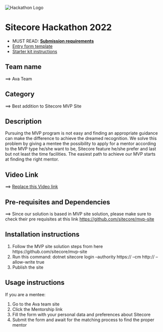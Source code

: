 ![Hackathon Logo](docs/images/hackathon.png?raw=true "Hackathon Logo")
# Sitecore Hackathon 2022

- MUST READ: **[Submission requirements](SUBMISSION_REQUIREMENTS.md)**
- [Entry form template](ENTRYFORM.md)
- [Starter kit instructions](STARTERKIT_INSTRUCTIONS.md)
  

<!DOCTYPE html>
<html>

<head>
  <meta charset="utf-8">
  <meta name="viewport" content="width=device-width, initial-scale=1.0">
  <title>Welcome file</title>
  <link rel="stylesheet" href="https://stackedit.io/style.css" />
</head>

<body class="stackedit">
  <div class="stackedit__html"><h2 id="team-name">Team name</h2>
<p>⟹ Ava Team</p>
<h2 id="category">Category</h2>
<p>⟹ Best addition to Sitecore MVP Site</p>
<h2 id="description">Description</h2>
<p>Pursuing the MVP program is not easy and finding an appropriate guidance can make the difference to achieve the dreamed recognition. We solve this problem by giving a mentee the possibility to apply for a mentor according to the MVP type he/she want to be, Sitecore feature he/she prefer and last but not least the time facilities. The easiest path to achieve our MVP starts at finding the right mentor.</p>
<h2 id="video-link">Video Link</h2>
<p>⟹  <a href="https://youtu.be/vGZqBhRCFUI">Replace this Video link</a></p>
<h2 id="pre-requisites-and-dependencies">Pre-requisites and Dependencies</h2>
<p>⟹ Since our solution is based in MVP site solution, please make sure to check their pre requisites at this link <a href="https://github.com/sitecore/mvp-site">https://github.com/sitecore/mvp-site</a></p>
<h2 id="installation-instructions">Installation instructions</h2>
<ol>
<li>Follow the MVP site solution steps from here https://github.com/sitecore/mvp-site</li>
<li>Run this command:  dotnet sitecore login –authority https:// –cm http:// –allow-write true</li>
<li>Publish the site</li>
</ol>
<h2 id="usage-instructions">Usage instructions</h2>
<p>If you are a mentee:</p>
<ol>
<li>Go to the Ava team site</li>
<li>Click the Mentorship link</li>
<li>Fill the form with your personal data and preferences about Sitecore</li>
<li>Submit the form and await for the matching process to find the proper mentor</li>
</ol>
</div>
</body>

</html>

